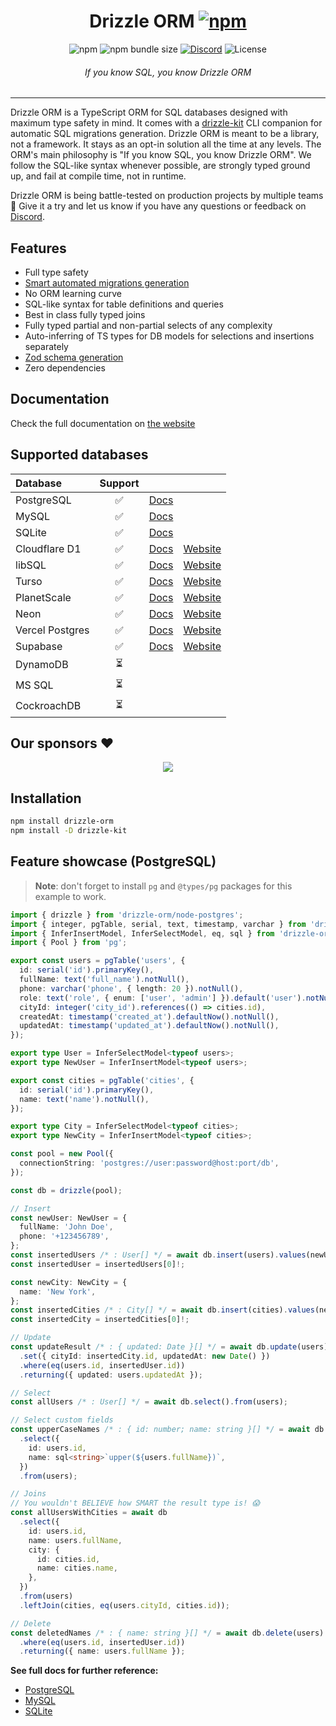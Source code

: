 <div align="center">
<h1>Drizzle ORM <a href=""><img alt="npm" src="https://img.shields.io/npm/v/drizzle-orm?label="></a></h1>
<img alt="npm" src="https://img.shields.io/npm/dm/drizzle-orm">
<img alt="npm bundle size" src="https://img.shields.io/bundlephobia/min/drizzle-orm">
<a href="https://discord.gg/yfjTbVXMW4" target="_blank"><img alt="Discord" src="https://img.shields.io/discord/1043890932593987624?label=Discord"></a>
<img alt="License" src="https://img.shields.io/npm/l/drizzle-orm">
<h6><i>If you know SQL, you know Drizzle ORM</i></h6>
<hr />
</div>

Drizzle ORM is a TypeScript ORM for SQL databases designed with maximum type safety in mind. It comes with a [drizzle-kit](https://github.com/drizzle-team/drizzle-kit-mirror) CLI companion for automatic SQL migrations generation. Drizzle ORM is meant to be a library, not a framework. It stays as an opt-in solution all the time at any levels.
The ORM's main philosophy is "If you know SQL, you know Drizzle ORM". We follow the SQL-like syntax whenever possible, are strongly typed ground up, and fail at compile time, not in runtime.

Drizzle ORM is being battle-tested on production projects by multiple teams 🚀 Give it a try and let us know if you have any questions or feedback on [Discord](https://discord.gg/yfjTbVXMW4).

## Features

- Full type safety
- [Smart automated migrations generation](https://github.com/drizzle-team/drizzle-kit-mirror)
- No ORM learning curve
- SQL-like syntax for table definitions and queries
- Best in class fully typed joins
- Fully typed partial and non-partial selects of any complexity
- Auto-inferring of TS types for DB models for selections and insertions separately
- [Zod schema generation](/drizzle-zod/README.md)
- Zero dependencies

## Documentation

Check the full documentation on [the website](https://orm.drizzle.team)

## Supported databases
| Database        | Support |                                                   |                                                                       |
| :-------------- | :-----: | :------------------------------------------------ | :-------------------------------------------------------------------- |
| PostgreSQL      |   ✅    | [Docs](https://orm.drizzle.team/docs/quick-start) |                                                                       |
| MySQL           |   ✅    | [Docs](https://orm.drizzle.team/docs/quick-start) |                                                                       |
| SQLite          |   ✅    | [Docs](https://orm.drizzle.team/docs/quick-start) |                                                                       |
| Cloudflare D1   |   ✅    | [Docs](https://driz.li/docs-d1)                   | [Website](https://developers.cloudflare.com/d1)                       |
| libSQL          |   ✅    | [Docs](/examples/libsql/README.md)                | [Website](https://libsql.org)                                         |
| Turso           |   ✅    | [Docs](https://driz.li/docs-turso)                | [Website](https://turso.tech)                                         |
| PlanetScale     |   ✅    | [Docs](https://driz.li/docs-planetscale)          | [Website](https://planetscale.com/)                                   |
| Neon            |   ✅    | [Docs](https://driz.li/docs-neon)                 | [Website](https://neon.tech/)                                         |
| Vercel Postgres |   ✅    | [Docs](https://driz.li/docs-vercel-postgres)      | [Website](https://vercel.com/docs/storage/vercel-postgres/quickstart) |
| Supabase        |   ✅    | [Docs](https://driz.li/docs-supabase)             | [Website](https://supabase.com)                                      |
| DynamoDB        |   ⏳    |                                                   |                                                                       |
| MS SQL          |   ⏳    |                                                   |                                                                       |
| CockroachDB     |   ⏳    |                                                   |                                                                       |

## Our sponsors ❤️

<p align="center">
<a href="https://drizzle.team" target="_blank">
<img src='https://api.drizzle.team/github/sponsors/svg'/>
</a>
</p>

## Installation

```bash
npm install drizzle-orm
npm install -D drizzle-kit
```

## Feature showcase (PostgreSQL)

> **Note**: don't forget to install `pg` and `@types/pg` packages for this example to work.

```typescript
import { drizzle } from 'drizzle-orm/node-postgres';
import { integer, pgTable, serial, text, timestamp, varchar } from 'drizzle-orm/pg-core';
import { InferInsertModel, InferSelectModel, eq, sql } from 'drizzle-orm';
import { Pool } from 'pg';

export const users = pgTable('users', {
  id: serial('id').primaryKey(),
  fullName: text('full_name').notNull(),
  phone: varchar('phone', { length: 20 }).notNull(),
  role: text('role', { enum: ['user', 'admin'] }).default('user').notNull(),
  cityId: integer('city_id').references(() => cities.id),
  createdAt: timestamp('created_at').defaultNow().notNull(),
  updatedAt: timestamp('updated_at').defaultNow().notNull(),
});

export type User = InferSelectModel<typeof users>;
export type NewUser = InferInsertModel<typeof users>;

export const cities = pgTable('cities', {
  id: serial('id').primaryKey(),
  name: text('name').notNull(),
});

export type City = InferSelectModel<typeof cities>;
export type NewCity = InferInsertModel<typeof cities>;

const pool = new Pool({
  connectionString: 'postgres://user:password@host:port/db',
});

const db = drizzle(pool);

// Insert
const newUser: NewUser = {
  fullName: 'John Doe',
  phone: '+123456789',
};
const insertedUsers /* : User[] */ = await db.insert(users).values(newUser).returning();
const insertedUser = insertedUsers[0]!;

const newCity: NewCity = {
  name: 'New York',
};
const insertedCities /* : City[] */ = await db.insert(cities).values(newCity).returning();
const insertedCity = insertedCities[0]!;

// Update
const updateResult /* : { updated: Date }[] */ = await db.update(users)
  .set({ cityId: insertedCity.id, updatedAt: new Date() })
  .where(eq(users.id, insertedUser.id))
  .returning({ updated: users.updatedAt });

// Select
const allUsers /* : User[] */ = await db.select().from(users);

// Select custom fields
const upperCaseNames /* : { id: number; name: string }[] */ = await db
  .select({
    id: users.id,
    name: sql<string>`upper(${users.fullName})`,
  })
  .from(users);

// Joins
// You wouldn't BELIEVE how SMART the result type is! 😱
const allUsersWithCities = await db
  .select({
    id: users.id,
    name: users.fullName,
    city: {
      id: cities.id,
      name: cities.name,
    },
  })
  .from(users)
  .leftJoin(cities, eq(users.cityId, cities.id));

// Delete
const deletedNames /* : { name: string }[] */ = await db.delete(users)
  .where(eq(users.id, insertedUser.id))
  .returning({ name: users.fullName });
```

**See full docs for further reference:**

- [PostgreSQL](./drizzle-orm/src/pg-core/README.md)
- [MySQL](./drizzle-orm/src/mysql-core/README.md)
- [SQLite](./drizzle-orm/src/sqlite-core/README.md)
